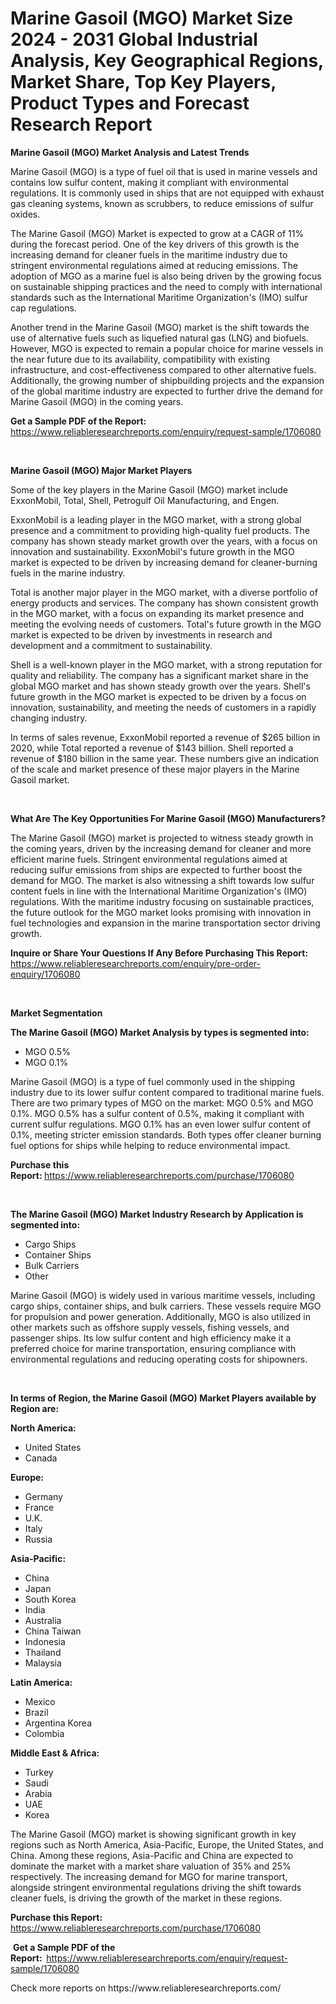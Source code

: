 <p><h1>Marine Gasoil (MGO) Market Size 2024 - 2031 Global Industrial Analysis, Key Geographical Regions, Market Share, Top Key Players, Product Types and Forecast Research Report</h1></p><p><strong>Marine Gasoil (MGO) Market Analysis and Latest Trends</strong></p>
<p><p>Marine Gasoil (MGO) is a type of fuel oil that is used in marine vessels and contains low sulfur content, making it compliant with environmental regulations. It is commonly used in ships that are not equipped with exhaust gas cleaning systems, known as scrubbers, to reduce emissions of sulfur oxides.</p><p>The Marine Gasoil (MGO) Market is expected to grow at a CAGR of 11% during the forecast period. One of the key drivers of this growth is the increasing demand for cleaner fuels in the maritime industry due to stringent environmental regulations aimed at reducing emissions. The adoption of MGO as a marine fuel is also being driven by the growing focus on sustainable shipping practices and the need to comply with international standards such as the International Maritime Organization's (IMO) sulfur cap regulations.</p><p>Another trend in the Marine Gasoil (MGO) market is the shift towards the use of alternative fuels such as liquefied natural gas (LNG) and biofuels. However, MGO is expected to remain a popular choice for marine vessels in the near future due to its availability, compatibility with existing infrastructure, and cost-effectiveness compared to other alternative fuels. Additionally, the growing number of shipbuilding projects and the expansion of the global maritime industry are expected to further drive the demand for Marine Gasoil (MGO) in the coming years.</p></p>
<p><strong>Get a Sample PDF of the Report:&nbsp;</strong> <a href="https://www.reliableresearchreports.com/enquiry/request-sample/1706080">https://www.reliableresearchreports.com/enquiry/request-sample/1706080</a></p>
<p>&nbsp;</p>
<p><strong>Marine Gasoil (MGO) Major Market Players</strong></p>
<p><p>Some of the key players in the Marine Gasoil (MGO) market include ExxonMobil, Total, Shell, Petrogulf Oil Manufacturing, and Engen. </p><p>ExxonMobil is a leading player in the MGO market, with a strong global presence and a commitment to providing high-quality fuel products. The company has shown steady market growth over the years, with a focus on innovation and sustainability. ExxonMobil's future growth in the MGO market is expected to be driven by increasing demand for cleaner-burning fuels in the marine industry.</p><p>Total is another major player in the MGO market, with a diverse portfolio of energy products and services. The company has shown consistent growth in the MGO market, with a focus on expanding its market presence and meeting the evolving needs of customers. Total's future growth in the MGO market is expected to be driven by investments in research and development and a commitment to sustainability.</p><p>Shell is a well-known player in the MGO market, with a strong reputation for quality and reliability. The company has a significant market share in the global MGO market and has shown steady growth over the years. Shell's future growth in the MGO market is expected to be driven by a focus on innovation, sustainability, and meeting the needs of customers in a rapidly changing industry.</p><p>In terms of sales revenue, ExxonMobil reported a revenue of $265 billion in 2020, while Total reported a revenue of $143 billion. Shell reported a revenue of $180 billion in the same year. These numbers give an indication of the scale and market presence of these major players in the Marine Gasoil market.</p></p>
<p>&nbsp;</p>
<p><strong>What Are The Key Opportunities For Marine Gasoil (MGO) Manufacturers?</strong></p>
<p><p>The Marine Gasoil (MGO) market is projected to witness steady growth in the coming years, driven by the increasing demand for cleaner and more efficient marine fuels. Stringent environmental regulations aimed at reducing sulfur emissions from ships are expected to further boost the demand for MGO. The market is also witnessing a shift towards low sulfur content fuels in line with the International Maritime Organization's (IMO) regulations. With the maritime industry focusing on sustainable practices, the future outlook for the MGO market looks promising with innovation in fuel technologies and expansion in the marine transportation sector driving growth.</p></p>
<p><strong>Inquire or Share Your Questions If Any Before Purchasing This Report:</strong> <a href="https://www.reliableresearchreports.com/enquiry/pre-order-enquiry/1706080">https://www.reliableresearchreports.com/enquiry/pre-order-enquiry/1706080</a></p>
<p>&nbsp;</p>
<p><strong>Market Segmentation</strong></p>
<p><strong>The Marine Gasoil (MGO) Market Analysis by types is segmented into:</strong></p>
<p><ul><li>MGO 0.5%</li><li>MGO 0.1%</li></ul></p>
<p><p>Marine Gasoil (MGO) is a type of fuel commonly used in the shipping industry due to its lower sulfur content compared to traditional marine fuels. There are two primary types of MGO on the market: MGO 0.5% and MGO 0.1%. MGO 0.5% has a sulfur content of 0.5%, making it compliant with current sulfur regulations. MGO 0.1% has an even lower sulfur content of 0.1%, meeting stricter emission standards. Both types offer cleaner burning fuel options for ships while helping to reduce environmental impact.</p></p>
<p><strong>Purchase this Report:&nbsp;</strong><a href="https://www.reliableresearchreports.com/purchase/1706080">https://www.reliableresearchreports.com/purchase/1706080</a></p>
<p>&nbsp;</p>
<p><strong>The Marine Gasoil (MGO) Market Industry Research by Application is segmented into:</strong></p>
<p><ul><li>Cargo Ships</li><li>Container Ships</li><li>Bulk Carriers</li><li>Other</li></ul></p>
<p><p>Marine Gasoil (MGO) is widely used in various maritime vessels, including cargo ships, container ships, and bulk carriers. These vessels require MGO for propulsion and power generation. Additionally, MGO is also utilized in other markets such as offshore supply vessels, fishing vessels, and passenger ships. Its low sulfur content and high efficiency make it a preferred choice for marine transportation, ensuring compliance with environmental regulations and reducing operating costs for shipowners.</p></p>
<p>&nbsp;</p>
<p><strong>In terms of Region, the Marine Gasoil (MGO) Market Players available by Region are:</strong></p>
<p>
    <p> <strong> North America: </strong>
        <ul>
            <li>United States</li>
            <li>Canada</li>
        </ul>
        </p> 
    <p> <strong> Europe: </strong>
        <ul>
            <li>Germany</li>
            <li>France</li>
            <li>U.K.</li>
            <li>Italy</li>
            <li>Russia</li>
        </ul>
        </p> 
    <p> <strong> Asia-Pacific: </strong>
        <ul>
            <li>China</li>
            <li>Japan</li>
            <li>South Korea</li>
            <li>India</li>
            <li>Australia</li>
            <li>China Taiwan</li>
            <li>Indonesia</li>
            <li>Thailand</li>
            <li>Malaysia</li>
        </ul>
        </p> 
    <p> <strong> Latin America: </strong>
        <ul>
            <li>Mexico</li>
            <li>Brazil</li>
            <li>Argentina Korea</li>
            <li>Colombia</li>
        </ul>
        </p> 
    <p> <strong> Middle East & Africa: </strong>
        <ul>
            <li>Turkey</li>
            <li>Saudi</li>
            <li>Arabia</li>
            <li>UAE</li>
            <li>Korea</li>
        </ul>
    </p>
    </p>
<p><p>The Marine Gasoil (MGO) market is showing significant growth in key regions such as North America, Asia-Pacific, Europe, the United States, and China. Among these regions, Asia-Pacific and China are expected to dominate the market with a market share valuation of 35% and 25% respectively. The increasing demand for MGO for marine transport, alongside stringent environmental regulations driving the shift towards cleaner fuels, is driving the growth of the market in these regions.</p></p>
<p><strong>Purchase this Report: </strong><a href="https://www.reliableresearchreports.com/purchase/1706080">https://www.reliableresearchreports.com/purchase/1706080</a></p>
<p>&nbsp;<strong>Get a Sample PDF of the Report:&nbsp;&nbsp;</strong><a href="https://www.reliableresearchreports.com/enquiry/request-sample/1706080">https://www.reliableresearchreports.com/enquiry/request-sample/1706080</a></p>
<p><strong></strong></p>
<p>Check more reports on https://www.reliableresearchreports.com/</p>